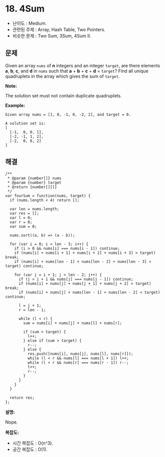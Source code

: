 # 18. 4Sum

- 난이도 : Medium.
- 관련된 주제 : Array, Hash Table, Two Pointers.
- 비슷한 문제 : Two Sum, 3Sum, 4Sum II.

## 문제

Given an array `nums` of **n** integers and an integer `target`, are there elements **a**, **b**, **c**, and **d** in `nums` such that **a** + **b** + **c** + **d** = `target`? Find all unique quadruplets in the array which gives the sum of `target`.

**Note:**

The solution set must not contain duplicate quadruplets.

**Example:**

```
Given array nums = [1, 0, -1, 0, -2, 2], and target = 0.

A solution set is:
[
  [-1,  0, 0, 1],
  [-2, -1, 1, 2],
  [-2,  0, 0, 2]
]
```

## 해결

```
/**
 * @param {number[]} nums
 * @param {number} target
 * @return {number[][]}
 */
var fourSum = function(nums, target) {
  if (nums.length < 4) return [];

  var len = nums.length;
  var res = [];
  var l = 0;
  var r = 0;
  var sum = 0;

  nums.sort((a, b) => (a - b));

  for (var i = 0; i < len - 3; i++) {
    if (i > 0 && nums[i] === nums[i - 1]) continue;
    if (nums[i] + nums[i + 1] + nums[i + 2] + nums[i + 3] > target) break;
    if (nums[i] + nums[len - 1] + nums[len - 2] + nums[len - 3] < target) continue;

    for (var j = i + 1; j < len - 2; j++) {
      if (j > i + 1 && nums[j] === nums[j - 1]) continue;
      if (nums[i] + nums[j] + nums[j + 1] + nums[j + 2] > target) break;
      if (nums[i] + nums[j] + nums[len - 1] + nums[len - 2] < target) continue;

      l = j + 1;
      r = len - 1;

      while (l < r) {
        sum = nums[i] + nums[j] + nums[l] + nums[r];

        if (sum < target) {
          l++;
        } else if (sum > target) {
          r--;
        } else {
          res.push([nums[i], nums[j], nums[l], nums[r]]);
          while (l < r && nums[l] === nums[l + 1]) l++;
          while (l < r && nums[r] === nums[r - 1]) r--;
          l++;
          r--;
        }
      }
    }
  }

  return res;
};
```

**설명:**

Nope.

**복잡도:**

- 시간 복잡도 : O(n^3).
- 공간 복잡도 : O(1).
